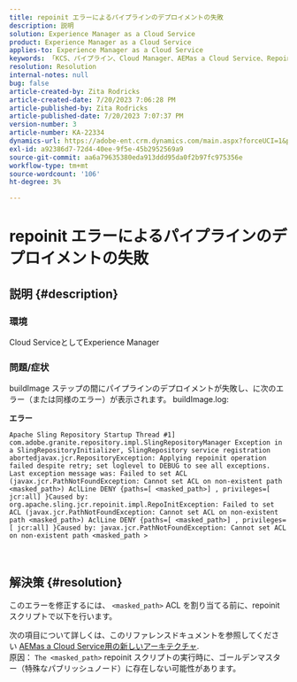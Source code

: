 ```yaml
---
title: repoinit エラーによるパイプラインのデプロイメントの失敗
description: 説明
solution: Experience Manager as a Cloud Service
product: Experience Manager as a Cloud Service
applies-to: Experience Manager as a Cloud Service
keywords: 「KCS、パイプライン、Cloud Manager、AEMas a Cloud Service、Repoinit エラー」
resolution: Resolution
internal-notes: null
bug: false
article-created-by: Zita Rodricks
article-created-date: 7/20/2023 7:06:28 PM
article-published-by: Zita Rodricks
article-published-date: 7/20/2023 7:07:37 PM
version-number: 3
article-number: KA-22334
dynamics-url: https://adobe-ent.crm.dynamics.com/main.aspx?forceUCI=1&pagetype=entityrecord&etn=knowledgearticle&id=49d97881-3027-ee11-9966-6045bd0065b6
exl-id: a92386d7-72d4-40ee-9f5e-45b2952569a9
source-git-commit: aa6a79635380eda913ddd95da0f2b97fc975356e
workflow-type: tm+mt
source-wordcount: '106'
ht-degree: 3%

---
```


# repoinit エラーによるパイプラインのデプロイメントの失敗

## 説明 {#description}


### 環境

Cloud ServiceとしてExperience Manager

### 問題/症状

buildImage ステップの間にパイプラインのデプロイメントが失敗し、に次のエラー（または同様のエラー）が表示されます。<b> </b>buildImage.log:


<b>エラー</b>


```
Apache Sling Repository Startup Thread #1]  com.adobe.granite.repository.impl.SlingRepositoryManager Exception in a SlingRepositoryInitializer, SlingRepository service registration abortedjavax.jcr.RepositoryException: Applying repoinit operation failed despite retry; set loglevel to DEBUG to see all exceptions. Last exception message was: Failed to set ACL (javax.jcr.PathNotFoundException: Cannot set ACL on non-existent path <masked_path>) AclLine DENY {paths=[ <masked_path>] , privileges=[ jcr:all] }Caused by: org.apache.sling.jcr.repoinit.impl.RepoInitException: Failed to set ACL (javax.jcr.PathNotFoundException: Cannot set ACL on non-existent path <masked_path>) AclLine DENY {paths=[ <masked_path>] , privileges=[ jcr:all] }Caused by: javax.jcr.PathNotFoundException: Cannot set ACL on non-existent path <masked_path >
```



` `
` `


## 解決策 {#resolution}


このエラーを修正するには、 `<masked_path>` ACL を割り当てる前に、repoinit スクリプトで以下を行います。

次の項目について詳しくは、このリファレンスドキュメントを参照してください [AEMas a Cloud Service用の新しいアーキテクチャ](https://experienceleague.adobe.com/docs/experience-manager-cloud-service/content/overview/architecture.html?lang=en#key-evolutions:~:text=publish%20nodes.%20The-,golden%20master,-is%20a%20specialized).
<br>原因：
`The <masked_path>` repoinit スクリプトの実行時に、ゴールデンマスター（特殊なパブリッシュノード）に存在しない可能性があります。<br>
